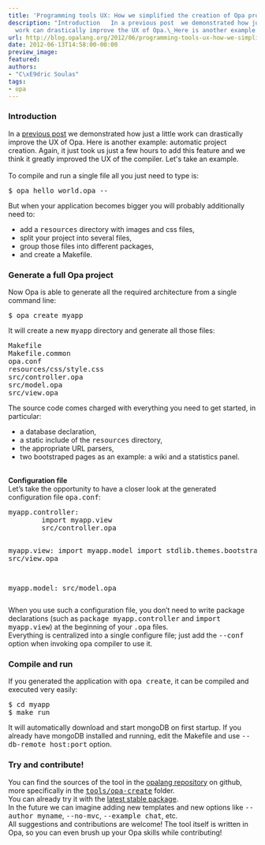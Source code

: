 ```yaml
---
title: 'Programming tools UX: How we simplified the creation of Opa projects'
description: "Introduction   In a previous post  we demonstrated how just a little
  work can drastically improve the UX of Opa.\_Here is another example..."
url: http://blog.opalang.org/2012/06/programming-tools-ux-how-we-simplified.html
date: 2012-06-13T14:58:00-00:00
preview_image:
featured:
authors:
- "C\xE9dric Soulas"
tags:
- opa
---
```


<div class="sectionbody">
<h3>

 Introduction</h3>
<div class="paragraph">
In a <a href="http://blog.opalang.org/2012/03/programming-tools-ux-experience-how-we.html">previous post</a> we demonstrated how just a little work can drastically improve the UX of Opa.&nbsp;Here is another example: automatic project creation. Again, it just took us just a few hours to add this feature and we think it greatly improved the UX of the compiler. Let's take an example.<br/>
<br/>
To compile and run a single file all you just need to type is:</div>
<div class="listingblock">
<div class="content">
<pre><tt>$ opa hello_world.opa --</tt></pre>
</div>
</div>
<div class="paragraph">
But when your application becomes bigger you will probably additionally  need to:</div>
<div class="ulist">
<ul>
<li> add a <tt>resources</tt> directory with images and css files,<br/>
</li>
<li> split your project into several files,<br/>
</li>
<li> group those files into different packages,<br/>
</li>
<li> and create a Makefile.<br/>
</li>
</ul>
</div>
<h3>

 Generate a full Opa project</h3>
<div style="clear: left;">
</div>
<div class="paragraph">
Now Opa is able to generate all the required architecture from a single command line:</div>
<div class="listingblock">
<div class="content">
<pre><tt>$ opa create myapp</tt></pre>
</div>
</div>
<div class="paragraph">
It will create a new <tt>myapp</tt> directory and generate all those files:</div>
<div class="listingblock">
<div class="content">
<pre><tt>Makefile
Makefile.common
opa.conf
resources/css/style.css
src/controller.opa
src/model.opa
src/view.opa</tt></pre>
</div>
</div>
<div class="paragraph">
The source code comes charged with everything you need to get started, in particular:</div>
<div class="ulist">
<ul>
<li> a database declaration,<br/>
</li>
<li> a static include of the <tt>resources</tt> directory,<br/>
</li>
<li> the appropriate URL parsers,<br/>
</li>
<li> two bootstraped pages as an example: a wiki and a statistics panel.<br/>
</li>
</ul>
</div>
<strong><br/>
Configuration file</strong><br/>
<div style="clear: left;">
</div>
<div class="paragraph">
Let&rsquo;s take the opportunity to have a closer look at the generated configuration file&nbsp;<span style="font-family: monospace;">opa.conf</span>:</div>
<div class="listingblock">
<div class="content">
<pre><tt>myapp.controller:
        import myapp.view
        src/controller.opa

myapp.view:
        import myapp.model
        import stdlib.themes.bootstrap
        src/view.opa

myapp.model:
        src/model.opa</tt></pre>
</div>
</div>
<div class="paragraph">
When you use such a configuration file, you don&rsquo;t need to write package declarations (such as <tt>package myapp.controller</tt> and <tt>import myapp.view</tt>) at the beginning of your <tt>.opa</tt> files.<br/>
Everything is centralized into a single configure file; just add the <tt>--conf</tt> option when invoking <tt>opa</tt> compiler to use it.</div>
<h3>

 Compile and run</h3>
<div style="clear: left;">
</div>
<div class="paragraph">
If you generated the application with <tt>opa create</tt>, it can be compiled and executed very easily:</div>
<div class="listingblock">
<div class="content">
<pre><tt>$ cd myapp
$ make run</tt></pre>
</div>
</div>
<div class="paragraph">
It will automatically download and start mongoDB on first startup. If you already have mongoDB installed and running, edit the Makefile and use <tt>--db-remote host:port</tt> option.</div>
<h3>

 Try and contribute!</h3>
<div style="clear: left;">
</div>
<div class="paragraph">
You can find the sources of the tool in the <a href="https://github.com/MLstate/opalang">opalang repository</a> on github, more specifically in the <a href="https://github.com/MLstate/opalang/tree/master/tools/opa-create"><tt>tools/opa-create</tt></a> folder.<br/>
You can already try it with the <a href="http://opalang.org/get.xmlt">latest stable package</a>.</div>
<div class="paragraph">
In the future we can imagine adding new templates and new options like <tt>--author myname</tt>, <tt>--no-mvc</tt>, <tt>--example chat</tt>, etc.<br/>
All suggestions and contributions are welcome! The tool itself is written in Opa, so you can even brush up your Opa skills while contributing!</div>
</div>

